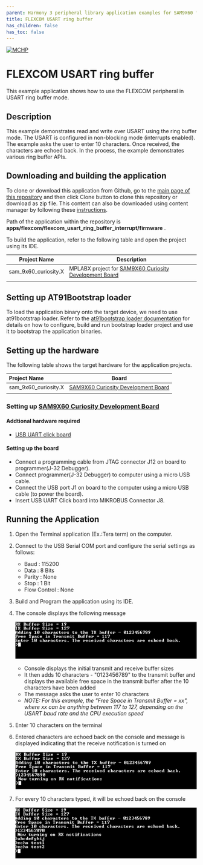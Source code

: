 ```yaml
---
parent: Harmony 3 peripheral library application examples for SAM9X60 family
title: FLEXCOM USART ring buffer 
has_children: false
has_toc: false
---
```


[![MCHP](https://www.microchip.com/ResourcePackages/Microchip/assets/dist/images/logo.png)](https://www.microchip.com)

# FLEXCOM USART ring buffer

This example application shows how to use the FLEXCOM peripheral in USART ring buffer mode.

## Description

This example demonstrates read and write over USART using the ring buffer mode. The USART is configured in non-blocking mode (interrupts enabled). The example asks the user to enter 10 characters. Once received, the characters are echoed back. In the process, the example demonstrates various ring buffer APIs.

## Downloading and building the application

To clone or download this application from Github, go to the [main page of this repository](https://github.com/Microchip-MPLAB-Harmony/csp_apps_sam_9x60) and then click Clone button to clone this repository or download as zip file.
This content can also be downloaded using content manager by following these [instructions](https://github.com/Microchip-MPLAB-Harmony/contentmanager/wiki).

Path of the application within the repository is **apps/flexcom/flexcom_usart_ring_buffer_interrupt/firmware** .

To build the application, refer to the following table and open the project using its IDE.

| Project Name      | Description                                    |
| ----------------- | ---------------------------------------------- |
| sam_9x60_curiosity.X | MPLABX project for [SAM9X60 Curiosity Development Board](https://www.microchip.com/en-us/development-tool/EV40E67A) |
|||

## Setting up AT91Bootstrap loader

To load the application binary onto the target device, we need to use at91bootstrap loader. Refer to the [at91bootstrap loader documentation](../../docs/readme_bootstrap.md) for details on how to configure, build and run bootstrap loader project and use it to bootstrap the application binaries.

## Setting up the hardware

The following table shows the target hardware for the application projects.

| Project Name| Board|
|:---------|:---------:|
| sam_9x60_curiosity.X | [SAM9X60 Curiosity Development Board](https://www.microchip.com/en-us/development-tool/EV40E67A) |
|||

### Setting up [SAM9X60 Curiosity Development Board](https://www.microchip.com/en-us/development-tool/EV40E67A)

#### Addtional hardware required

- [USB UART click board](http://www.mikroe.com/usb-uart-click)

#### Setting up the board

- Connect a programming cable from JTAG connector J12 on board to programmer(J-32 Debugger).
- Connect programmer(J-32 Debugger) to computer using a micro USB cable. 
- Connect the USB port J1 on board to the computer using a micro USB cable (to power the board).
- Insert USB UART Click board into MIKROBUS Connector J8.


## Running the Application

1. Open the Terminal application (Ex.:Tera term) on the computer.
2. Connect to the USB Serial COM port and configure the serial settings as follows:
    - Baud : 115200
    - Data : 8 Bits
    - Parity : None
    - Stop : 1 Bit
    - Flow Control : None
3. Build and Program the application using its IDE.
4. The console displays the following message

    ![output](images/output_flexcom_usart_ring_buffer_interrupt_1.png)

    - Console displays the initial transmit and receive buffer sizes
    - It then adds 10 characters - "0123456789" to the transmit buffer and displays the available free space in the transmit buffer after the 10 characters have been added
    - The message asks the user to enter 10 characters
    - *NOTE: For this example, the "Free Space in Transmit Buffer = xx", where xx can be anything between 117 to 127, depending on the USART baud rate and the CPU execution speed*

5. Enter 10 characters on the terminal
6. Entered characters are echoed back on the console and message is displayed indicating that the receive notification is turned on

    ![output](images/output_flexcom_usart_ring_buffer_interrupt_2.png)

7. For every 10 characters typed, it will be echoed back on the console

    ![output](images/output_flexcom_usart_ring_buffer_interrupt_3.png)
